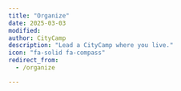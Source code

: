 ```yaml
---
title: "Organize"
date: 2025-03-03
modified: 
author: CityCamp
description: "Lead a CityCamp where you live."
icon: "fa-solid fa-compass"
redirect_from:
  - /organize

---
```

